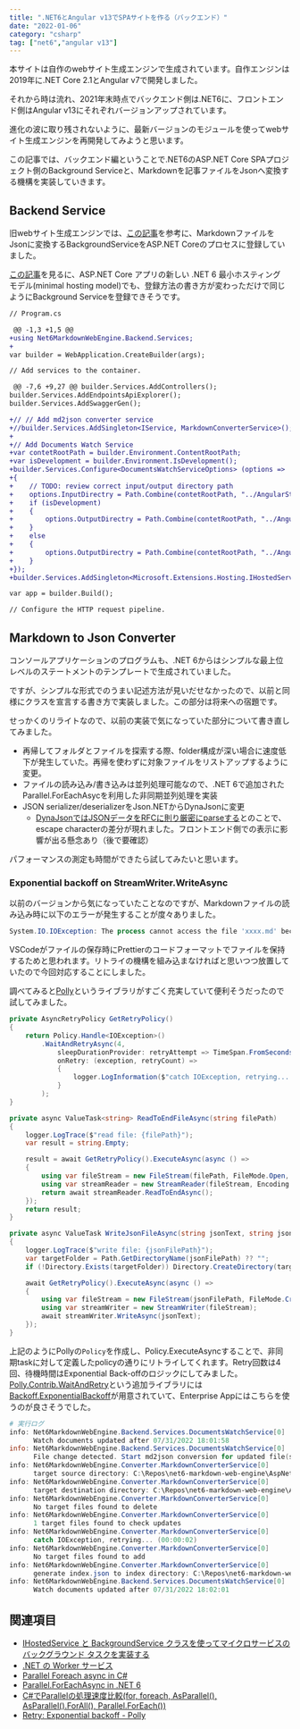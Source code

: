 ```yaml
---
title: ".NET6とAngular v13でSPAサイトを作る（バックエンド）"
date: "2022-01-06"
category: "csharp"
tag: ["net6","angular v13"]
---
```


本サイトは自作のwebサイト生成エンジンで生成されています。自作エンジンは2019年に.NET Core 2.1とAngular v7で開発しました。

それから時は流れ、2021年末時点でバックエンド側は.NET6に、フロントエンド側はAngular v13にそれぞれバージョンアップされています。

進化の波に取り残されないように、最新バージョンのモジュールを使ってwebサイト生成エンジンを再開発してみようと思います。

この記事では、バックエンド編ということで.NET6のASP.NET Core SPAプロジェクト側のBackground Serviceと、Markdownを記事ファイルをJsonへ変換する機構を実装していきます。

## Backend Service

旧webサイト生成エンジンでは、[この記事](https://docs.microsoft.com/en-gb/dotnet/architecture/microservices/multi-container-microservice-net-applications/background-tasks-with-ihostedservice)を参考に、MarkdownファイルをJsonに変換するBackgroundServiceをASP.NET Coreのプロセスに登録していました。

[この記事](https://docs.microsoft.com/en-us/aspnet/core/migration/50-to-60-samples?view=aspnetcore-6.0#add-services)を見るに、ASP.NET Core アプリの新しい .NET 6 最小ホスティング モデル(minimal hosting model)でも、登録方法の書き方が変わっただけで同じようにBackground Serviceを登録できそうです。

``` diff
// Program.cs

 @@ -1,3 +1,5 @@
+using Net6MarkdownWebEngine.Backend.Services;
+
var builder = WebApplication.CreateBuilder(args);

// Add services to the container.

 @@ -7,6 +9,27 @@ builder.Services.AddControllers();
builder.Services.AddEndpointsApiExplorer();
builder.Services.AddSwaggerGen();

+// // Add md2json converter service
+//builder.Services.AddSingleton<IService, MarkdownConverterService>();
+
+// Add Documents Watch Service
+var contetRootPath = builder.Environment.ContentRootPath;
+var isDevelopment = builder.Environment.IsDevelopment();
+builder.Services.Configure<DocumentsWatchServiceOptions> (options =>
+{
+    // TODO: review correct input/output directory path
+    options.InputDirectry = Path.Combine(contetRootPath, "../AngularStandalone/src/assets/docs");
+    if (isDevelopment)
+    {
+        options.OutputDirectry = Path.Combine(contetRootPath, "../AngularStandalone/src/assets/json");
+    }
+    else
+    {
+        options.OutputDirectry = Path.Combine(contetRootPath, "../AngularStandalone/dist/assets/+json");
+    }
+});
+builder.Services.AddSingleton<Microsoft.Extensions.Hosting.IHostedService, DocumentsWatchService>();

var app = builder.Build();

// Configure the HTTP request pipeline.
```

## Markdown to Json Converter

コンソールアプリケーションのプログラムも、.NET 6からはシンプルな最上位レベルのステートメントのテンプレートで生成されていました。

ですが、シンプルな形式でのうまい記述方法が見いだせなかったので、以前と同様にクラスを宣言する書き方で実装しました。この部分は将来への宿題です。

せっかくのリライトなので、以前の実装で気になっていた部分について書き直してみました。

- 再帰してフォルダとファイルを探索する際、folder構成が深い場合に速度低下が発生していた。再帰を使わずに対象ファイルをリストアップするように変更。
- ファイルの読み込み/書き込みは並列処理可能なので、.NET 6で追加されたParallel.ForEachAsycを利用した非同期並列処理を実装
- JSON serializer/deserializerをJson.NETからDynaJsonに変更
  - [DynaJsonではJSONデータをRFCに則り厳密にparseする](https://dev.to/fujieda/how-to-make-json-parser-strict-4a85)とのことで、escape characterの差分が現れました。フロントエンド側での表示に影響が出る懸念あり（後で要確認）

パフォーマンスの測定も時間ができたら試してみたいと思います。

### Exponential backoff on StreamWriter.WriteAsync

以前のバージョンから気になっていたことなのですが、Markdownファイルの読み込み時に以下のエラーが発生することが度々ありました。

``` powershell
System.IO.IOException: The process cannot access the file 'xxxx.md' because it is being used by another process.
```

VSCodeがファイルの保存時にPrettierのコードフォーマットでファイルを保持するためと思われます。リトライの機構を組み込まなければと思いつつ放置していたので今回対応することにしました。

調べてみると[Polly](https://github.com/App-vNext/Polly)というライブラリがすごく充実していて便利そうだったので試してみました。

``` cs
private AsyncRetryPolicy GetRetryPolicy()
{
    return Policy.Handle<IOException>()
        .WaitAndRetryAsync(4,
            sleepDurationProvider: retryAttempt => TimeSpan.FromSeconds(Math.Pow(2, retryAttempt)),
            onRetry: (exception, retryCount) =>
            {
                logger.LogInformation($"catch IOException, retrying... ({retryCount})");
            }
        );
}

private async ValueTask<string> ReadToEndFileAsync(string filePath)
{
    logger.LogTrace($"read file: {filePath}");
    var result = string.Empty;

    result = await GetRetryPolicy().ExecuteAsync(async () =>
    {
        using var fileStream = new FileStream(filePath, FileMode.Open, FileAccess.Read, FileShare.Read, fileStreamBufferSize, FileOptions.Asynchronous);
        using var streamReader = new StreamReader(fileStream, Encoding.UTF8);
        return await streamReader.ReadToEndAsync();
    });
    return result;
}

private async ValueTask WriteJsonFileAsync(string jsonText, string jsonFilePath)
{
    logger.LogTrace($"write file: {jsonFilePath}");
    var targetFolder = Path.GetDirectoryName(jsonFilePath) ?? "";
    if (!Directory.Exists(targetFolder)) Directory.CreateDirectory(targetFolder);

    await GetRetryPolicy().ExecuteAsync(async () =>
    {
        using var fileStream = new FileStream(jsonFilePath, FileMode.Create, FileAccess.Write, FileShare.Write, fileStreamBufferSize, FileOptions.Asynchronous);
        using var streamWriter = new StreamWriter(fileStream);
        await streamWriter.WriteAsync(jsonText);
    });
}
```

上記のようにPollyの`Policy`を作成し、Policy.ExecuteAsyncすることで、非同期taskに対して定義したpolicyの通りにリトライしてくれます。Retry回数は4回、待機時間はExponential Back-offのロジックにしてみました。[Polly.Contrib.WaitAndRetry](https://github.com/Polly-Contrib/Polly.Contrib.WaitAndRetry)という追加ライブラリには[Backoff.ExponentialBackoff](https://github.com/Polly-Contrib/Polly.Contrib.WaitAndRetry#wait-and-retry-with-exponential-back-off)が用意されていて、Enterprise Appにはこちらを使うのが良さそうでした。

``` powershell
# 実行ログ
info: Net6MarkdownWebEngine.Backend.Services.DocumentsWatchService[0]
      Watch documents updated after 07/31/2022 18:01:58
info: Net6MarkdownWebEngine.Backend.Services.DocumentsWatchService[0]
      File change detected. Start md2json conversion for updated file(s).
info: Net6MarkdownWebEngine.Converter.MarkdownConverterService[0]
      target source directory: C:\Repos\net6-markdown-web-engine\AspNetCoreWebApi\Docs/md
info: Net6MarkdownWebEngine.Converter.MarkdownConverterService[0]
      target destination directory: C:\Repos\net6-markdown-web-engine\AspNetCoreWebApi\Docs/json
info: Net6MarkdownWebEngine.Converter.MarkdownConverterService[0]
      No target files found to delete
info: Net6MarkdownWebEngine.Converter.MarkdownConverterService[0]
      1 target files found to check updates
info: Net6MarkdownWebEngine.Converter.MarkdownConverterService[0]
      catch IOException, retrying... (00:00:02)
info: Net6MarkdownWebEngine.Converter.MarkdownConverterService[0]
      No target files found to add
info: Net6MarkdownWebEngine.Converter.MarkdownConverterService[0]
      generate index.json to index directory: C:\Repos\net6-markdown-web-engine\AspNetCoreWebApi\../AngularStandalone/src/assets
info: Net6MarkdownWebEngine.Backend.Services.DocumentsWatchService[0]
      Watch documents updated after 07/31/2022 18:02:01
```

## 関連項目

- [IHostedService と BackgroundService クラスを使ってマイクロサービスのバックグラウンド タスクを実装する](https://docs.microsoft.com/ja-jp/dotnet/architecture/microservices/multi-container-microservice-net-applications/background-tasks-with-ihostedservice)
- [.NET の Worker サービス](https://docs.microsoft.com/ja-jp/dotnet/core/extensions/workers)
- [Parallel Foreach async in C#](https://medium.com/@alex.puiu/parallel-foreach-async-in-c-36756f8ebe62)
- [Parallel.ForEachAsync in .NET 6](https://www.hanselman.com/blog/parallelforeachasync-in-net-6)
- [C#でParallelの処理速度比較(for, foreach, AsParallel(), AsParallel().ForAll(), Parallel.ForEach())](https://dasuma20.hatenablog.com/entry/cs/parallel-of-speed)
- [Retry: Exponential backoff - Polly](https://github.com/App-vNext/Polly/wiki/Retry#exponential-backoff)
